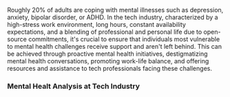 Roughly 20% of adults are coping with mental illnesses such as depression, anxiety, bipolar disorder, or ADHD. 
In the tech industry, characterized by a high-stress work environment, long hours, constant availability expectations, 
and a blending of professional and personal life due to open-source commitments, it's crucial to ensure that individuals most 
vulnerable to mental health challenges receive support and aren't left behind. This can be achieved through proactive mental
health initiatives, destigmatizing mental health conversations, promoting work-life balance, and offering resources and
assistance to tech professionals facing these challenges.

### Mental Healt Analysis at Tech Industry
